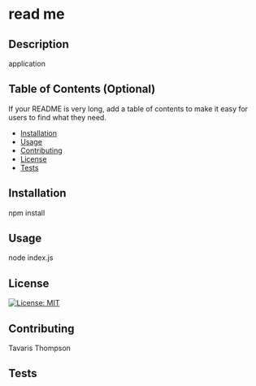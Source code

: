 # read me

  ## Description 
  application
  
  ## Table of Contents (Optional)
  
  If your README is very long, add a table of contents to make it easy for users to find what they need.
  
  * [Installation](#installation)
  * [Usage](#usage)
  * [Contributing](#contributing)
  * [License](#license)
  * [Tests](#tests)
  
  
  ## Installation
  npm install
  
  ## Usage 
  node index.js

  ## License
  [![License: MIT](https://img.shields.io/badge/License-MIT-yellow.svg)](https://opensource.org/licenses/MIT)
  
  ## Contributing
  Tavaris Thompson

  ## Tests